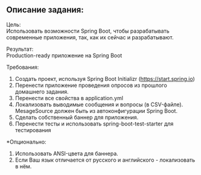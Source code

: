 ## Описание задания:
Цель:<br/>
Использовать возможности Spring Boot, чтобы разрабатывать современные приложения, так, как их сейчас и разрабатывают.

Результат:<br/>
Production-ready приложение на Spring Boot

Требования:

1. Создать проект, используя Spring Boot Initializr (https://start.spring.io)
2. Перенести приложение проведения опросов из прошлого домашнего задания.
3. Перенести все свойства в application.yml
4. Локализовать выводимые сообщения и вопросы (в CSV-файле). MesageSource должен быть из автоконфигурации Spring Boot.
5. Сделать собственный баннер для приложения.
6. Перенести тесты и использовать spring-boot-test-starter для тестирования

*Опционально:
1. Использовать ANSI-цвета для баннера.
2. Если Ваш язык отличается от русского и английского - локализовать в нём.